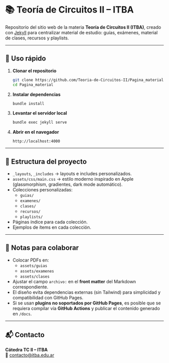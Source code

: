 # 📚 Teoría de Circuitos II – ITBA

Repositorio del sitio web de la materia **Teoría de Circuitos II (ITBA)**, creado con [Jekyll](https://jekyllrb.com/) para centralizar material de estudio: guías, exámenes, material de clases, recursos y playlists.

---

## 🚀 Uso rápido

1. **Clonar el repositorio**
   ```bash
   git clone https://github.com/Teoria-de-Circuitos-II/Pagina_material.git
   cd Pagina_material
   ```

2. **Instalar dependencias**
   ```bash
   bundle install
   ```

3. **Levantar el servidor local**
   ```bash
   bundle exec jekyll serve
   ```

4. **Abrir en el navegador**
   ```
   http://localhost:4000
   ```

---

## 📂 Estructura del proyecto

- `_layouts`, `_includes` → layouts e includes personalizados.
- `assets/css/main.css` → estilo moderno inspirado en Apple (glassmorphism, gradientes, dark mode automático).
- Colecciones personalizadas:
  - `guias/`
  - `examenes/`
  - `clases/`
  - `recursos/`
  - `playlists/`
- Páginas índice para cada colección.
- Ejemplos de ítems en cada colección.

---

## 📄 Notas para colaborar

- Colocar PDFs en:
  - `assets/guias`
  - `assets/examenes`
  - `assets/clases`
- Ajustar el campo `archivo:` en el **front matter** del Markdown correspondiente.
- El diseño evita dependencias externas (sin Tailwind) para simplicidad y compatibilidad con GitHub Pages.
- Si se usan **plugins no soportados por GitHub Pages**, es posible que se requiera compilar vía **GitHub Actions** y publicar el contenido generado en `/docs`.

---

## 📬 Contacto

**Cátedra TC II – ITBA**  
📧 contacto@itba.edu.ar
